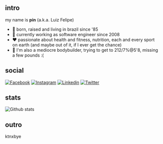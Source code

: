 <h2>intro</h2>

my name is **pin** (a.k.a. Luiz Felipe)

- 📍 born, raised and living in brazil since '85
- 🏢 currently working as software engineer since 2008
- ❤️ passionate about health and fitness, nutrition, each and every sport on earth (and maybe out of it, if I ever get the chance)
- 💪 I'm also a mediocre bodybuilder, trying to get to 212/7%@5'8, missing a few pounds :(

<h2>social</h2>

[![Facebook](https://img.shields.io/badge/Facebook-1877F2?style=for-the-badge&logo=facebook&logoColor=white)](https://facebook.com/luizfelipefb)
[![Instagram](https://img.shields.io/badge/Instagram-E4405F?style=for-the-badge&logo=instagram&logoColor=white)](https://instagram.com/luizfelipefb)
[![Linkedin](https://img.shields.io/badge/LinkedIn-0077B5?style=for-the-badge&logo=linkedin&logoColor=white)](https://www.linkedin.com/in/luizfelipefb)
[![Twitter](https://img.shields.io/badge/Twitter-1DA1F2?style=for-the-badge&logo=twitter&logoColor=white)](https://twitter.com/luizfelipefb)

<h2>stats</h2>

![Github stats](https://github-readme-stats.vercel.app/api/?username=luizfelipefb&count_private=true&show_icons=true&theme=onedark)

<h2>outro</h2>

ktnxbye
